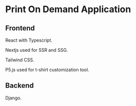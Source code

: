 # Print On Demand Application

## Frontend

React with Typescript.

Nextjs used for SSR and SSG.

Tailwind CSS.

P5.js used for t-shirt customization tool.

## Backend

Django.